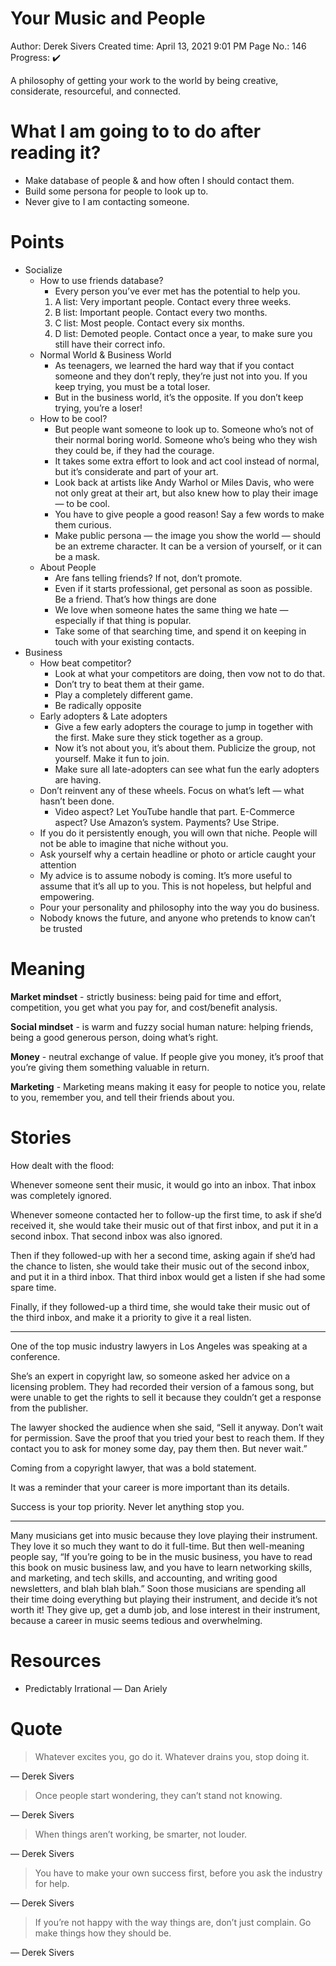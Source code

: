 # Your Music and People

Author: Derek Sivers Created time: April 13, 2021 9:01 PM Page No.: 146
Progress: ✔️

A philosophy of getting your work to the world by being creative, considerate,
resourceful, and connected.

# What I am going to to do after reading it?

- Make database of people & and how often I should contact them.
- Build some persona for people to look up to.
- Never give to I am contacting someone.

# Points

- Socialize
  - How to use friends database?
    - Every person you’ve ever met has the potential to help you.
    1. A list: Very important people. Contact every three weeks.
    2. B list: Important people. Contact every two months.
    3. C list: Most people. Contact every six months.
    4. D list: Demoted people. Contact once a year, to make sure you still have
       their correct info.
  - Normal World & Business World
    - As teenagers, we learned the hard way that if you contact someone and they
      don’t reply, they’re just not into you. If you keep trying, you must be a
      total loser.
    - But in the business world, it’s the opposite. If you don’t keep trying,
      you’re a loser!
  - How to be cool?
    - But people want someone to look up to. Someone who’s not of their normal
      boring world. Someone who’s being who they wish they could be, if they had
      the courage.
    - It takes some extra effort to look and act cool instead of normal, but
      it’s considerate and part of your art.
    - Look back at artists like Andy Warhol or Miles Davis, who were not only
      great at their art, but also knew how to play their image — to be cool.
    - You have to give people a good reason! Say a few words to make them
      curious.
    - Make public persona — the image you show the world — should be an extreme
      character. It can be a version of yourself, or it can be a mask.
  - About People
    - Are fans telling friends? If not, don’t promote.
    - Even if it starts professional, get personal as soon as possible. Be a
      friend. That’s how things are done
    - We love when someone hates the same thing we hate — especially if that
      thing is popular.
    - Take some of that searching time, and spend it on keeping in touch with
      your existing contacts.
- Business
  - How beat competitor?
    - Look at what your competitors are doing, then vow not to do that.
    - Don’t try to beat them at their game.
    - Play a completely different game.
    - Be radically opposite
  - Early adopters & Late adopters
    - Give a few early adopters the courage to jump in together with the first.
      Make sure they stick together as a group.
    - Now it’s not about you, it’s about them. Publicize the group, not
      yourself. Make it fun to join.
    - Make sure all late-adopters can see what fun the early adopters are
      having.
  - Don’t reinvent any of these wheels. Focus on what’s left — what hasn’t been
    done.
    - Video aspect? Let YouTube handle that part. E-Commerce aspect? Use
      Amazon’s system. Payments? Use Stripe.
  - If you do it persistently enough, you will own that niche. People will not
    be able to imagine that niche without you.
  - Ask yourself why a certain headline or photo or article caught your
    attention
  - My advice is to assume nobody is coming. It’s more useful to assume that
    it’s all up to you. This is not hopeless, but helpful and empowering.
  - Pour your personality and philosophy into the way you do business.
  - Nobody knows the future, and anyone who pretends to know can’t be trusted

# Meaning

**Market mindset** - strictly business: being paid for time and effort,
competition, you get what you pay for, and cost/benefit analysis.

**Social mindset** - is warm and fuzzy social human nature: helping friends,
being a good generous person, doing what’s right.

**Money** - neutral exchange of value. If people give you money, it’s proof that
you’re giving them something valuable in return.

**Marketing** - Marketing means making it easy for people to notice you, relate
to you, remember you, and tell their friends about you.

# Stories

How dealt with the flood:

Whenever someone sent their music, it would go into an inbox. That inbox was
completely ignored.

Whenever someone contacted her to follow-up the first time, to ask if she’d
received it, she would take their music out of that first inbox, and put it in a
second inbox. That second inbox was also ignored.

Then if they followed-up with her a second time, asking again if she’d had the
chance to listen, she would take their music out of the second inbox, and put it
in a third inbox. That third inbox would get a listen if she had some spare
time.

Finally, if they followed-up a third time, she would take their music out of the
third inbox, and make it a priority to give it a real listen.

---

One of the top music industry lawyers in Los Angeles was speaking at a
conference.

She’s an expert in copyright law, so someone asked her advice on a licensing
problem. They had recorded their version of a famous song, but were unable to
get the rights to sell it because they couldn’t get a response from the
publisher.

The lawyer shocked the audience when she said, “Sell it anyway. Don’t wait for
permission. Save the proof that you tried your best to reach them. If they
contact you to ask for money some day, pay them then. But never wait.”

Coming from a copyright lawyer, that was a bold statement.

It was a reminder that your career is more important than its details.

Success is your top priority. Never let anything stop you.

---

Many musicians get into music because they love playing their instrument. They
love it so much they want to do it full-time. But then well-meaning people say,
“If you’re going to be in the music business, you have to read this book on
music business law, and you have to learn networking skills, and marketing, and
tech skills, and accounting, and writing good newsletters, and blah blah blah.”
Soon those musicians are spending all their time doing everything but playing
their instrument, and decide it’s not worth it! They give up, get a dumb job,
and lose interest in their instrument, because a career in music seems tedious
and overwhelming.

# Resources

- Predictably Irrational — Dan Ariely

# Quote

> Whatever excites you, go do it. Whatever drains you, stop doing it.

— Derek Sivers

> Once people start wondering, they can’t stand not knowing.

— Derek Sivers

> When things aren’t working, be smarter, not louder.

— Derek Sivers

> You have to make your own success first, before you ask the industry for help.

— Derek Sivers

> If you’re not happy with the way things are, don’t just complain. Go make
> things how they should be.

— Derek Sivers
